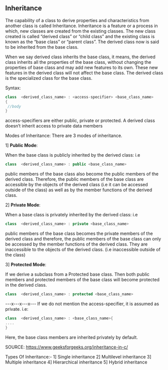 ## Inheritance

The capability of a class to derive properties and characteristics from another class is called Inheritance.
Inheritance is a feature or a process in which, new classes are created from the existing classes.
The new class created is called “derived class” or “child class” and the existing class is known as the “base class” or “parent class”.
The derived class now is said to be inherited from the base class.

When we say derived class inherits the base class, it means, the derived class inherits all the properties of the base class, without changing the properties of base class and may add new features to its own.
These new features in the derived class will not affect the base class. The derived class is the specialized class for the base class.

Syntax:

```cpp
class  <derived_class_name> : <access-specifier> <base_class_name>
{
 //body
}
```

access-specifiers are either public, private or protected.
A derived class doesn’t inherit access to private data members

Modes of Inheritance: There are 3 modes of inheritance.

1] **Public Mode**:

When the base class is publicly inherited by the derived class:
i.e

```cpp
class  <derived_class_name> : public <base_class_name>
```

public members of the base class also become the public members of the derived class. Therefore, the public members of the base class are accessible by the objects of the derived class (i.e it can be accessed outside of the class) as well as by the member functions of the derived class.

2] **Private Mode**:

When a base class is privately inherited by the derived class:
i.e

```cpp
class  <derived_class_name> : private <base_class_name>
```

public members of the base class becomes the private members of the derived class and therefore, the public members of the base class can only be accessed by the member functions of the derived class. They are inaccessible to the objects of the derived class. (i.e inaccessible outside of the class)

3] **Protected Mode**:

If we derive a subclass from a Protected base class. Then both public members and protected members of the base class will become protected in the derived class.

```cpp
class  <derived_class_name> : protected <base_class_name>
```

---x---x---x---
If we do not mention the access-specifier, it is assumed as private.
i.e:

```cpp
class  <derived_class_name> : <base_class_name>{
....
}
```

Here, the base class members are inherited privately by default.

SOURCE: https://www.geeksforgeeks.org/inheritance-in-c/

Types Of Inheritance:-
1] Single inheritance
2] Multilevel inheritance
3] Multiple inheritance
4] Hierarchical inheritance
5] Hybrid inheritance
